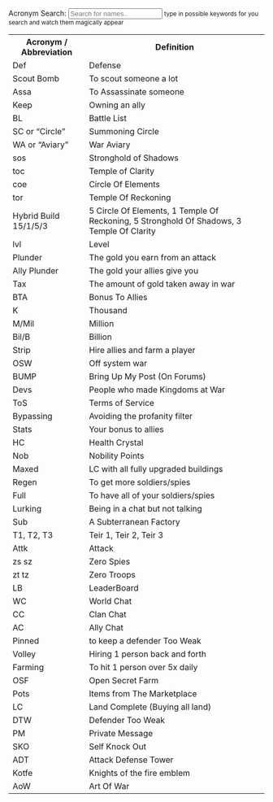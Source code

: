 <head>
<script src="https://ajax.googleapis.com/ajax/libs/jquery/3.1.1/jquery.min.js"></script>
</head>

<div class="form-group col-sm-3">
  <label>Acronym Search:</label>
  <input type="text" id="myInput" onkeyup="myFunction()" placeholder="Search for names..">
  <small>type in possible keywords for you search and watch them magically appear</small>
 </div>


<table id="myTable" class="display" cellspacing="0" width="100%">
  <tr class="header">
    <th>Acronym / Abbreviation</th>
    <th>Definition</th>
  </tr>
  <tr><td>Def</td><td>Defense</td></tr>
  <tr><td>Scout Bomb</td><td>To scout someone a lot</td></tr>
  <tr><td>Assa</td><td>To Assassinate someone</td></tr>
  <tr><td>Keep</td><td>Owning an ally</td></tr>
  <tr><td>BL</td><td>Battle List</td></tr>
  <tr><td>SC or “Circle”</td><td>Summoning Circle</td></tr>
  <tr><td>WA or “Aviary”</td><td>War Aviary</td></tr>
  <tr><td>sos</td><td>Stronghold of Shadows</td></tr>
  <tr><td>toc</td><td>Temple of Clarity</td></tr>
  <tr><td>coe</td><td>Circle Of Elements</td></tr>
  <tr><td>tor</td><td>Temple Of Reckoning</td></tr>
  <tr><td>Hybrid Build 15/1/5/3</td><td>5 Circle Of Elements, 1 Temple Of Reckoning, 5 Stronghold Of Shadows, 3 Temple Of Clarity</td></tr>
  <tr><td>lvl</td><td>Level</td></tr>
  <tr><td>Plunder</td><td>The gold you earn from an attack</td></tr>
  <tr><td>Ally Plunder</td><td>The gold your allies give you</td></tr>
  <tr><td>Tax</td><td>The amount of gold taken away in war</td></tr>
  <tr><td>BTA</td><td>Bonus To Allies</td></tr>
  <tr><td>K</td><td>Thousand</td></tr>
  <tr><td>M/Mil</td><td>Million</td></tr>
  <tr><td>Bil/B</td><td>Billion</td></tr>
  <tr><td>Strip</td><td>Hire allies and farm a player</td></tr>
  <tr><td>OSW</td><td>Off system war</td></tr>
  <tr><td>BUMP</td><td>Bring Up My Post (On Forums)</td></tr>
  <tr><td>Devs</td><td>People who made Kingdoms at War</td></tr>
  <tr><td>ToS</td><td>Terms of Service</td></tr>
  <tr><td>Bypassing</td><td>Avoiding the profanity filter</td></tr>
  <tr><td>Stats</td><td>Your bonus to allies</td></tr>
  <tr><td>HC</td><td>Health Crystal</td></tr>
  <tr><td>Nob</td><td>Nobility Points</td></tr>
  <tr><td>Maxed</td><td>LC with all fully upgraded buildings</td></tr>
  <tr><td>Regen</td><td>To get more soldiers/spies</td></tr>
  <tr><td>Full</td><td>To have all of your soldiers/spies</td></tr>
  <tr><td>Lurking</td><td>Being in a chat but not talking</td></tr>
  <tr><td>Sub</td><td>A Subterranean Factory</td></tr>
  <tr><td>T1, T2, T3</td><td>Teir 1, Teir 2, Teir 3</td></tr>
  <tr><td>Attk</td><td>Attack</td></tr>
  <tr><td>zs sz</td><td>Zero Spies</td></tr>
  <tr><td>zt tz</td><td>Zero Troops</td></tr>
  <tr><td>LB</td><td>LeaderBoard</td></tr>
  <tr><td>WC</td><td>World Chat</td></tr>
  <tr><td>CC</td><td>Clan Chat</td></tr>
  <tr><td>AC</td><td>Ally Chat</td></tr>
  <tr><td>Pinned</td><td>to keep a defender Too Weak</td></tr>
  <tr><td>Volley</td><td>Hiring 1 person back and forth</td></tr>
  <tr><td>Farming</td><td>To hit 1 person over 5x daily</td></tr>
  <tr><td>OSF</td><td>Open Secret Farm</td></tr>
  <tr><td>Pots</td><td>Items from The Marketplace</td></tr>
  <tr><td>LC</td><td>Land Complete (Buying all land)</td></tr>
  <tr><td>DTW</td><td>Defender Too Weak</td></tr>
  <tr><td>PM</td><td>Private Message </td></tr>
  <tr><td>SKO</td><td>Self Knock Out</td></tr>
  <tr><td>ADT</td><td>Attack Defense Tower</td></tr>
  <tr><td>Kotfe</td><td>Knights of the fire emblem</td></tr>
  <tr><td>AoW</td><td>Art Of War</td></tr>

</table>


<script src="https://cdn.datatables.net/1.10.12/js/jquery.dataTables.min.js"></script>
<script src="https://cdn.datatables.net/1.10.12/js/dataTables.bootstrap.min.js"></script>
<script src="https://cdn.datatables.net/buttons/1.2.2/js/dataTables.buttons.min.js"></script>
<script src="https://cdn.datatables.net/buttons/1.2.2/js/buttons.bootstrap.min.js"></script>
<script src="https://cdn.datatables.net/buttons/1.2.2/js/buttons.colVis.min.js"></script>

